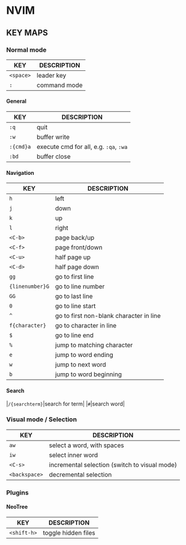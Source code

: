 # NVIM

## KEY MAPS

### Normal mode
|KEY|DESCRIPTION|
|---|-----------|
|`<space>`|leader key|
|`:`|command mode|

#### General
|KEY|DESCRIPTION|
|---|-----------|
|`:q`|quit|
|`:w`|buffer write|
|`:{cmd}a`|execute cmd for all, e.g. `:qa`, `:wa`|
|`:bd`|buffer close|

#### Navigation
|KEY|DESCRIPTION|
|---|-----------|
|`h`|left|
|`j`|down|
|`k`|up|
|`l`|right|
|`<C-b>`|page back/up|
|`<C-f>`|page front/down|
|`<C-u>`|half page up|
|`<C-d>`|half page down|
|`gg`|go to first line|
|`{linenumber}G`|go to line number|
|`GG`|go to last line|
|`0`|go to line start|
|`^`|go to first non-blank character in line|
|`f{character}`|go to character in line|
|`$`|go to line end|
|`%`|jump to matching character|
|`e`|jump to word ending|
|`w`|jump to next word|
|`b`|jump to word beginning|

#### Search
|`/{searchterm}`|search for term|
|`#`|search word|

### Visual mode / Selection
|KEY|DESCRIPTION|
|---|-----------|
|`aw`|select a word, with spaces|
|`iw`|select inner word|
|`<C-s>`|incremental selection (switch to visual mode)|
|`<backspace>`|decremental selection|

### Plugins

#### NeoTree
|KEY|DESCRIPTION|
|---|-----------|
|`<shift-h>`|toggle hidden files|

